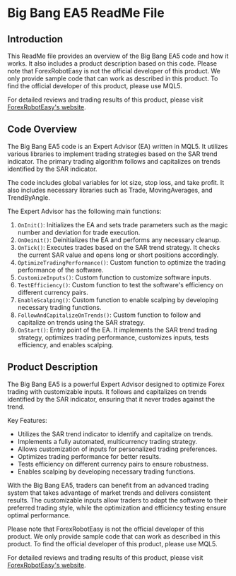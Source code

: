 # Big Bang EA5 ReadMe File

## Introduction
This ReadMe file provides an overview of the Big Bang EA5 code and how it works. It also includes a product description based on this code. Please note that ForexRobotEasy is not the official developer of this product. We only provide sample code that can work as described in this product. To find the official developer of this product, please use MQL5.

For detailed reviews and trading results of this product, please visit [ForexRobotEasy's website](https://forexroboteasy.com/forex-robot-review/big-bang-ea5-review-optimize-forex-trading-with-customizable-inputs/).

## Code Overview
The Big Bang EA5 code is an Expert Advisor (EA) written in MQL5. It utilizes various libraries to implement trading strategies based on the SAR trend indicator. The primary trading algorithm follows and capitalizes on trends identified by the SAR indicator.

The code includes global variables for lot size, stop loss, and take profit. It also includes necessary libraries such as Trade, MovingAverages, and TrendByAngle.

The Expert Advisor has the following main functions:
1. `OnInit()`: Initializes the EA and sets trade parameters such as the magic number and deviation for trade execution.
2. `OnDeinit()`: Deinitializes the EA and performs any necessary cleanup.
3. `OnTick()`: Executes trades based on the SAR trend strategy. It checks the current SAR value and opens long or short positions accordingly.
4. `OptimizeTradingPerformance()`: Custom function to optimize the trading performance of the software.
5. `CustomizeInputs()`: Custom function to customize software inputs.
6. `TestEfficiency()`: Custom function to test the software's efficiency on different currency pairs.
7. `EnableScalping()`: Custom function to enable scalping by developing necessary trading functions.
8. `FollowAndCapitalizeOnTrends()`: Custom function to follow and capitalize on trends using the SAR strategy.
9. `OnStart()`: Entry point of the EA. It implements the SAR trend trading strategy, optimizes trading performance, customizes inputs, tests efficiency, and enables scalping.

## Product Description
The Big Bang EA5 is a powerful Expert Advisor designed to optimize Forex trading with customizable inputs. It follows and capitalizes on trends identified by the SAR indicator, ensuring that it never trades against the trend.

Key Features:
- Utilizes the SAR trend indicator to identify and capitalize on trends.
- Implements a fully automated, multicurrency trading strategy.
- Allows customization of inputs for personalized trading preferences.
- Optimizes trading performance for better results.
- Tests efficiency on different currency pairs to ensure robustness.
- Enables scalping by developing necessary trading functions.

With the Big Bang EA5, traders can benefit from an advanced trading system that takes advantage of market trends and delivers consistent results. The customizable inputs allow traders to adapt the software to their preferred trading style, while the optimization and efficiency testing ensure optimal performance.

Please note that ForexRobotEasy is not the official developer of this product. We only provide sample code that can work as described in this product. To find the official developer of this product, please use MQL5.

For detailed reviews and trading results of this product, please visit [ForexRobotEasy's website](https://forexroboteasy.com/forex-robot-review/big-bang-ea5-review-optimize-forex-trading-with-customizable-inputs/).
